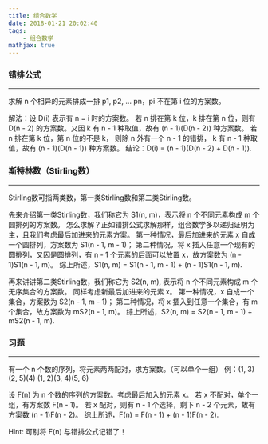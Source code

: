 ```yaml
---
title: 组合数学
date: 2018-01-21 20:02:40
tags:
    - 组合数学
mathjax: true
---
```


### 错排公式
------------

求解 n 个相异的元素排成一排 p1, p2, ... pn，pi 不在第 i 位的方案数。

解法：设 D(i) 表示有 n = i 时的方案数。
若 n 排在第 k 位，k 排在第 n 位，则有 D(n - 2) 的方案数。又因 k 有 n - 1 种取值，故有 (n - 1)(D(n - 2)) 种方案数。
若 n 排在第 k 位，第 n 位的不是 k， 则除 n 外有一个 n - 1 的错排， k 有 n - 1 种取值，故有 (n - 1)(D(n - 1)) 种方案数。
结论：D(i) = (n - 1)(D(n - 2) + D(n - 1)).



### 斯特林数（Stirling数）
-----------------------

Stirling数可指两类数，第一类Stirling数和第二类Stirling数。

先来介绍第一类Stirling数，我们称它为 S1(n, m)，表示将 n 个不同元素构成 m 个圆排列的方案数。
怎么求解？正如错排公式求解那样，组合数学多以递归证明为主，且我们考虑最后加进来的元素方案。
第一种情况，最后加进来的元素 x 自成一个圆排列，方案数为 S1(n - 1, m - 1)；
第二种情况，将 x 插入任意一个现有的圆排列，又因是圆排列，有 n - 1 个元素的后面可以放置 x，故方案数为 (n - 1)S1(n - 1, m)。
综上所述，S1(n, m) = S1(n - 1, m - 1) + (n - 1)S1(n - 1, m).

再来讲讲第二类Stirling数，我们称它为 S2(n, m), 表示将 n 个不同元素构成 m 个无序集合的方案数。
同样考虑新最后加进来的元素 x。
第一种情况，x 自成一个集合，方案数为 S2(n - 1, m - 1)；
第二种情况，将 x 插入到任意一个集合，有 m 个集合，故方案数为 mS2(n - 1, m)。
综上所述，S2(n, m) = S2(n - 1, m - 1) + mS2(n - 1, m).



### 习题
-------

有一个 n 个数的序列，将元素两两配对，求方案数。（可以单个一组）
例：(1, 3)(2, 5)(4)  (1, 2)(3, 4)(5, 6)

设 F(n) 为 n 个数的序列的方案数。考虑最后加入的元素 x。
若 x 不配对，单个一组，有方案数 F(n - 1)。
若 x 配对，则有 n - 1 个选择，剩下 n - 2 个元素，故有方案数 (n - 1)F(n - 2)。
综上所述，F(n) = F(n - 1) + (n - 1)F(n - 2).

Hint: 可别将 F(n) 与错排公式记错了！